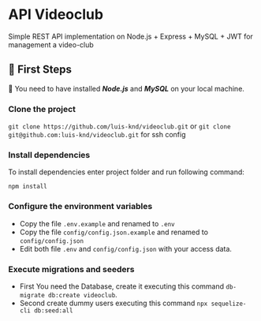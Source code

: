 # API Videoclub

Simple REST API implementation on Node.js + Express + MySQL + JWT for management a video-club

## 🚀️ First Steps

👀️ You need to have installed *****Node.js***** and ***MySQL*** on your local machine.

### Clone the project

`git clone https://github.com/luis-knd/videoclub.git` or `git clone git@github.com:luis-knd/videoclub.git` for ssh config

### Install dependencies

To install dependencies enter project folder and run following command:

`npm install`

### Configure the environment variables

* Copy the file `.env.example` and renamed to `.env`
* Copy the file `config/config.json.example` and renamed to `config/config.json`
* Edit both file `.env` and `config/config.json` with your access data.

### Execute migrations and seeders

* First You need the Database, create it executing this command `db-migrate db:create videoclub`.
* Second create dummy users executing this command `npx sequelize-cli db:seed:all`
